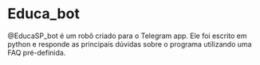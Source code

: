 # Educa_bot

@EducaSP_bot é um robô criado para o Telegram app. Ele foi escrito em python e responde as principais dúvidas sobre o programa utilizando uma FAQ pré-definida.
